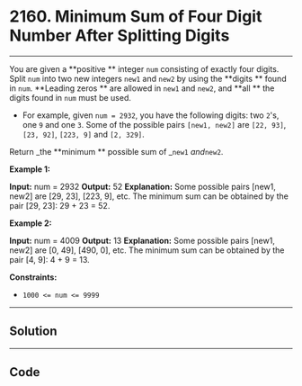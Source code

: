 # 2160. Minimum Sum of Four Digit Number After Splitting Digits

---

You are given a **positive ** integer `num` consisting of exactly four digits. Split `num` into two new integers `new1` and `new2` by using the **digits ** found in `num`. **Leading zeros ** are allowed in `new1` and `new2`, and **all ** the digits found in `num` must be used.

  * For example, given `num = 2932`, you have the following digits: two `2`'s, one `9` and one `3`. Some of the possible pairs `[new1, new2]` are `[22, 93]`, `[23, 92]`, `[223, 9]` and `[2, 329]`.



Return _the **minimum ** possible sum of _`new1` _and_`new2`.

 

**Example 1:**


**Input:** num = 2932
**Output:** 52
**Explanation:** Some possible pairs [new1, new2] are [29, 23], [223, 9], etc.
The minimum sum can be obtained by the pair [29, 23]: 29 + 23 = 52.


**Example 2:**


**Input:** num = 4009
**Output:** 13
**Explanation:** Some possible pairs [new1, new2] are [0, 49], [490, 0], etc. 
The minimum sum can be obtained by the pair [4, 9]: 4 + 9 = 13.


 

**Constraints:**

  * `1000 <= num <= 9999`

---

## Solution



---

## Code
```python


```
